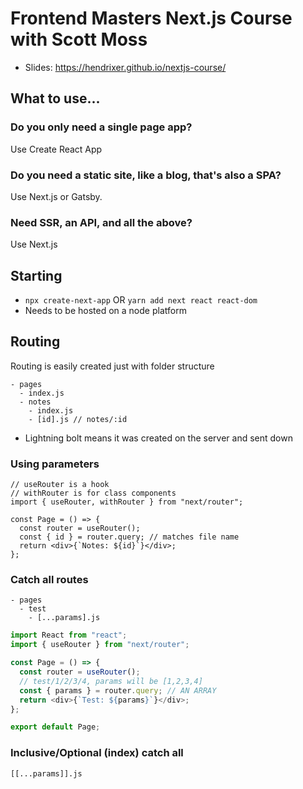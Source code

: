 # Frontend Masters Next.js Course with Scott Moss

- Slides: https://hendrixer.github.io/nextjs-course/

## What to use...
### Do you only need a single page app?
Use Create React App

### Do you need a static site, like a blog, that's also a SPA?
Use Next.js or Gatsby.

### Need SSR, an API, and all the above?
Use Next.js

## Starting
- `npx create-next-app` OR `yarn add next react react-dom`
- Needs to be hosted on a node platform

## Routing
Routing is easily created just with folder structure
```
- pages
  - index.js
  - notes
    - index.js
    - [id].js // notes/:id
```
- Lightning bolt means it was created on the server and sent down
### Using parameters
```
// useRouter is a hook
// withRouter is for class components
import { useRouter, withRouter } from "next/router";

const Page = () => {
  const router = useRouter();
  const { id } = router.query; // matches file name
  return <div>{`Notes: ${id}`}</div>;
};
```
### Catch all routes
```
- pages
  - test
    - [...params].js
```
```js
import React from "react";
import { useRouter } from "next/router";

const Page = () => {
  const router = useRouter();
  // test/1/2/3/4, params will be [1,2,3,4]
  const { params } = router.query; // AN ARRAY
  return <div>{`Test: ${params}`}</div>;
};

export default Page;
```
### Inclusive/Optional (index) catch all
`[[...params]].js`
